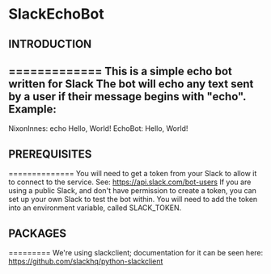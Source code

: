 # SlackEchoBot

## INTRODUCTION
=============
This is a simple echo bot written for Slack
The bot will echo any text sent by a user if their message begins with "echo".
Example:
--------
NixonInnes: echo Hello, World!
EchoBot: Hello, World!

## PREREQUISITES
==============
You will need to get a token from your Slack to allow it to connect to the service.
See: https://api.slack.com/bot-users
If you are using a public Slack, and don't have permission to create a token, you can
set up your own Slack to test the bot within.
You will need to add the token into an environment variable, called SLACK_TOKEN.

## PACKAGES
=========
We're using slackclient; documentation for it can be seen here:
https://github.com/slackhq/python-slackclient
